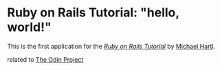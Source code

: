 # Ruby on Rails Tutorial: "hello, world!"

This is the first application for the
[*Ruby on Rails Tutorial*](http://www.railstutorial.org/)
by [Michael Hartl](http://www.michaelhartl.com/).

related to [The Odin  Project](http://www.theodinproject.com/ruby-on-rails/getting-your-feet-wet?ref=lnav)